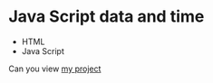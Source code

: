 # Java Script data and time
- HTML
- Java Script

Can you view [my project](https://panchenkonaz.github.io/data-time__JS/)



